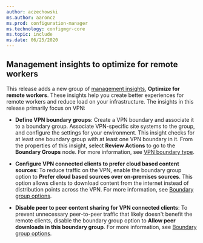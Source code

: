 ```yaml
---
author: aczechowski
ms.author: aaroncz
ms.prod: configuration-manager
ms.technology: configmgr-core
ms.topic: include
ms.date: 06/25/2020
---
```


## <a name="bkmk_wfhmi"></a> Management insights to optimize for remote workers

<!--6982226-->

This release adds a new group of [management insights](../../../../servers/manage/management-insights.md), **Optimize for remote workers**. These insights help you create better experiences for remote workers and reduce load on your infrastructure. The insights in this release primarily focus on VPN:

- **Define VPN boundary groups**: Create a VPN boundary and associate it to a boundary group. Associate VPN-specific site systems to the group, and configure the settings for your environment. This insight checks for at least one boundary group with at least one VPN boundary in it. From the properties of this insight, select **Review Actions** to go to the **Boundary Groups** node. For more information, see [VPN boundary type](../../technical-preview-2005.md#bkmk_vpn).

- **Configure VPN connected clients to prefer cloud based content sources**: To reduce traffic on the VPN, enable the boundary group option to **Prefer cloud based sources over on-premises sources**. This option allows clients to download content from the internet instead of distribution points across the VPN. For more information, see [Boundary group options](../../../../servers/deploy/configure/boundary-group-options.md).

- **Disable peer to peer content sharing for VPN connected clients**: To prevent unnecessary peer-to-peer traffic that likely doesn't benefit the remote clients, disable the boundary group option to **Allow peer downloads in this boundary group**. For more information, see [Boundary group options](../../../../servers/deploy/configure/boundary-group-options.md).
